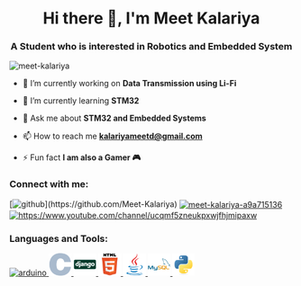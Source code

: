 <h1 align="center">Hi there 👋, I'm Meet Kalariya</h1>
<h3 align="center">A Student who is interested in Robotics and Embedded System</h3>

<p align="left"> <img src="https://komarev.com/ghpvc/?username=meet-kalariya&label=Profile%20views&color=0e75b6&style=flat" alt="meet-kalariya" /> </p>

- 🔭 I’m currently working on **Data Transmission using Li-Fi**

- 🌱 I’m currently learning **STM32**

- 💬 Ask me about **STM32 and Embedded Systems**

- 📫 How to reach me **kalariyameetd@gmail.com**

- ⚡ Fun fact **I am also a Gamer 🎮**

<h3 align="left">Connect with me:</h3>
<p align="left">
[<img src='https://cdn.jsdelivr.net/npm/simple-icons@3.0.1/icons/github.svg' alt='github' height='40'>](https://github.com/Meet-Kalariya)  
<a href="https://linkedin.com/in/meet-kalariya-a9a715136" target="blank"><img align="center" src="https://cdn.jsdelivr.net/npm/simple-icons@3.0.1/icons/linkedin.svg" alt="meet-kalariya-a9a715136" height="30" width="40" /></a>
<a href="https://www.youtube.com/c/https://www.youtube.com/channel/ucqmf5zneukpxwjfhjmipaxw" target="blank"><img align="center" src="https://cdn.jsdelivr.net/npm/simple-icons@3.0.1/icons/youtube.svg" alt="https://www.youtube.com/channel/ucqmf5zneukpxwjfhjmipaxw" height="30" width="40" /></a>
</p>

<h3 align="left">Languages and Tools:</h3>
<p align="left"> <a href="https://www.arduino.cc/" target="_blank"> <img src="https://cdn.worldvectorlogo.com/logos/arduino-1.svg" alt="arduino" width="40" height="40"/> </a> <a href="https://www.cprogramming.com/" target="_blank"> <img src="https://raw.githubusercontent.com/devicons/devicon/master/icons/c/c-original.svg" alt="c" width="40" height="40"/> </a> <a href="https://www.djangoproject.com/" target="_blank"> <img src="https://raw.githubusercontent.com/devicons/devicon/master/icons/django/django-original.svg" alt="django" width="40" height="40"/> </a> <a href="https://www.w3.org/html/" target="_blank"> <img src="https://raw.githubusercontent.com/devicons/devicon/master/icons/html5/html5-original-wordmark.svg" alt="html5" width="40" height="40"/> </a> <a href="https://www.java.com" target="_blank"> <img src="https://raw.githubusercontent.com/devicons/devicon/master/icons/java/java-original.svg" alt="java" width="40" height="40"/> </a> <a href="https://www.mysql.com/" target="_blank"> <img src="https://raw.githubusercontent.com/devicons/devicon/master/icons/mysql/mysql-original-wordmark.svg" alt="mysql" width="40" height="40"/> </a> <a href="https://www.python.org" target="_blank"> <img src="https://raw.githubusercontent.com/devicons/devicon/master/icons/python/python-original.svg" alt="python" width="40" height="40"/> </a> </p>


